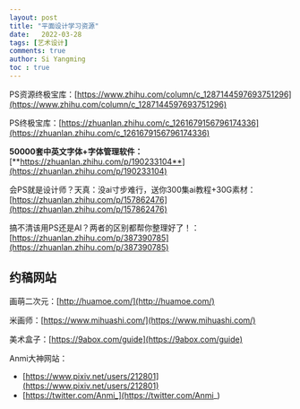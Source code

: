 ```yaml
---
layout: post
title: "平面设计学习资源"
date:   2022-03-28
tags: [艺术设计]
comments: true
author: Si Yangming
toc : true
---
```



PS资源终极宝库：[https://www.zhihu.com/column/c_1287144597693751296](https://www.zhihu.com/column/c_1287144597693751296)​

PS终极宝库：[https://zhuanlan.zhihu.com/c_1261679156796174336](https://zhuanlan.zhihu.com/c_1261679156796174336)

**50000套中英文字体+字体管理软件：**[**https://zhuanlan.zhihu.com/p/190233104**](https://zhuanlan.zhihu.com/p/190233104)

会PS就是设计师？天真：没ai寸步难行，送你300集ai教程+30G素材：[https://zhuanlan.zhihu.com/p/157862476](https://zhuanlan.zhihu.com/p/157862476)

搞不清该用PS还是AI？两者的区别都帮你整理好了！：[https://zhuanlan.zhihu.com/p/387390785](https://zhuanlan.zhihu.com/p/387390785)

## 约稿网站

画萌二次元：[http://huamoe.com/](http://huamoe.com/)

米画师：[https://www.mihuashi.com/](https://www.mihuashi.com/)

美术盒子：[https://9abox.com/guide](https://9abox.com/guide)

Anmi大神网站：

- [https://www.pixiv.net/users/212801](https://www.pixiv.net/users/212801)
- [https://twitter.com/Anmi_](https://twitter.com/Anmi_)